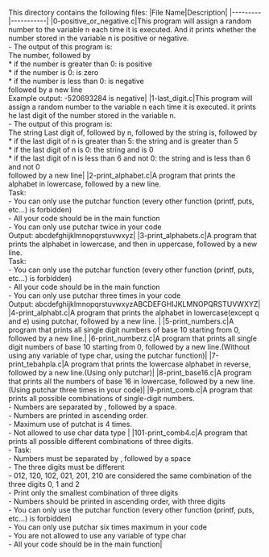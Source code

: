 This directory contains the following files:
|File Name|Description|
|---------|-----------|
|0-positive_or_negative.c|This program will assign a random number to the variable n each time it is executed. And it prints  whether the number stored in the variable n is positive or negative. <br> - The output of this program is: <br> The number, followed by <br> * if the number is greater than 0: is positive <br> * if the number is 0: is zero <br> * if the number is less than 0: is negative <br> followed by a new line <br> Example output: -520693284 is negative|
|1-last_digit.c|This program will assign a random number to the variable n each time it is executed. it prints he last digit of the number stored in the variable n. <br> - The output of this program is: <br> The string Last digit of, followed by n, followed by the string is, followed by <br> * if the last digit of n is greater than 5: the string and is greater than 5 <br> * if the last digit of n is 0: the string and is 0 <br> * if the last digit of n is less than 6 and not 0: the string and is less than 6 and not 0 <br> followed by a new line|
|2-print_alphabet.c|A program that prints the alphabet in lowercase, followed by a new line. <br> Task: <br> - You can only use the putchar function (every other function (printf, puts, etc…) is forbidden) <br> - All your code should be in the main function <br> - You can only use putchar twice in your code <br> Output: abcdefghijklmnopqrstuvwxyz|
|3-print_alphabets.c|A  program that prints the alphabet in lowercase, and then in uppercase, followed by a new line. <br> Task: <br> - You can only use the putchar function (every other function (printf, puts, etc…) is forbidden) <br> - All your code should be in the main function <br> - You can only use putchar three times in your code <br> Output: abcdefghijklmnopqrstuvwxyzABCDEFGHIJKLMNOPQRSTUVWXYZ|
|4-print_alphabt.c|A  program that prints the alphabet in lowercase(except q and e) using putchar, followed by a new line. |
|5-print_numbers.c|A  program that prints all single digit numbers of base 10 starting from 0, followed by a new line.|
|6-print_numberz.c|A program that prints all single digit numbers of base 10 starting from 0, followed by a new line.(Without using any variable of type char, using  the putchar function)|
|7-print_tebahpla.c|A program that prints the lowercase alphabet in reverse, followed by a new line.(Using only putchar)|
|8-print_base16.c|A program that prints all the numbers of base 16 in lowercase, followed by a new line. (Using putchar three times in your code)|
|9-print_comb.c|A program that prints all possible combinations of single-digit numbers. <br> - Numbers are  separated by , followed by a space. <br> - Numbers are printed in ascending order.<br> - Maximum use of putchat is 4 times. <br> - Not allowed to use char data type |
|101-print_comb4.c|A program that prints all possible different combinations of three digits.<br> - Task: <br> - Numbers must be separated by , followed by a space <br> - The three digits must be different <br> - 012, 120, 102, 021, 201, 210 are considered the same combination of the three digits 0, 1 and 2 <br> - Print only the smallest combination of three digits <br> - Numbers should be printed in ascending order, with three digits <br> - You can only use the putchar function (every other function (printf, puts, etc…) is forbidden) <br> - You can only use putchar six times maximum in your code <br> - You are not allowed to use any variable of type char <br> - All your code should be in the main function|

